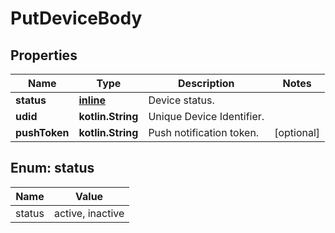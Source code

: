 
# PutDeviceBody

## Properties
Name | Type | Description | Notes
------------ | ------------- | ------------- | -------------
**status** | [**inline**](#StatusEnum) | Device status. | 
**udid** | **kotlin.String** | Unique Device Identifier. | 
**pushToken** | **kotlin.String** | Push notification token. |  [optional]


<a name="StatusEnum"></a>
## Enum: status
Name | Value
---- | -----
status | active, inactive



